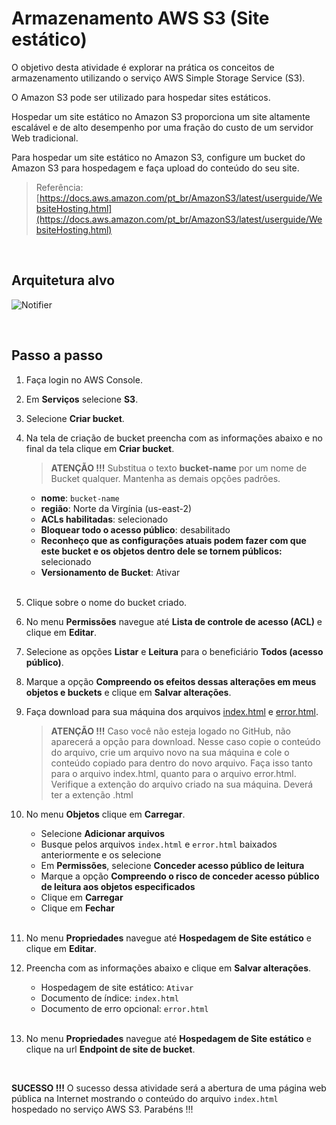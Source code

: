 # Armazenamento AWS S3 (Site estático)

O objetivo desta atividade é explorar na prática os conceitos de armazenamento utilizando o serviço AWS Simple Storage Service (S3).

O Amazon S3 pode ser utilizado para hospedar sites estáticos.

Hospedar um site estático no Amazon S3 proporciona um site altamente escalável e de alto desempenho por uma fração do custo de um servidor Web tradicional.

Para hospedar um site estático no Amazon S3, configure um bucket do Amazon S3 para hospedagem e faça upload do conteúdo do seu site.

> Referência: [https://docs.aws.amazon.com/pt_br/AmazonS3/latest/userguide/WebsiteHosting.html](https://docs.aws.amazon.com/pt_br/AmazonS3/latest/userguide/WebsiteHosting.html)

<br>

## Arquitetura alvo

![Notifier](/images/target_architecture.png)

<br>

## Passo a passo

1. Faça login no AWS Console.

2. Em **Serviços** selecione **S3**.

3. Selecione **Criar bucket**.

4. Na tela de criação de bucket preencha com as informações abaixo e no final da tela clique em **Criar bucket**.

   > **ATENÇÃO !!!** Substitua o texto **bucket-name** por um nome de Bucket qualquer. Mantenha as demais opções padrões.

   - **nome**: `bucket-name`
   - **região**: Norte da Virgínia (us-east-2)
   - **ACLs habilitadas**: selecionado
   - **Bloquear todo o acesso público**: desabilitado
   - **Reconheço que as configurações atuais podem fazer com que este bucket e os objetos dentro dele se tornem públicos:** selecionado
   - **Versionamento de Bucket**: Ativar<br><br>

5. Clique sobre o nome do bucket criado.

6. No menu **Permissões** navegue até **Lista de controle de acesso (ACL)** e clique em **Editar**.

7. Selecione as opções **Listar** e **Leitura** para o beneficiário **Todos (acesso público)**.

8. Marque a opção **Compreendo os efeitos dessas alterações em meus objetos e buckets** e clique em **Salvar alterações**.

9. Faça download para sua máquina dos arquivos [index.html](https://github.com/kledsonhugo/app-static-site-s3/blob/main/app/index.html) e [error.html](https://github.com/kledsonhugo/app-static-site-s3/blob/main/app/error.html).

   > **ATENÇÃO !!!** Caso você não esteja logado no GitHub, não aparecerá a opção para download. Nesse caso copie o conteúdo do arquivo, crie um arquivo novo na sua máquina e cole o conteúdo copiado para dentro do novo arquivo. Faça isso tanto para o arquivo index.html, quanto para o arquivo error.html. Verifique a extenção do arquivo criado na sua máquina. Deverá ter a extenção .html

10. No menu **Objetos** clique em **Carregar**.

    - Selecione **Adicionar arquivos**
    - Busque pelos arquivos `index.html` e `error.html` baixados anteriormente e os selecione
    - Em **Permissões**, selecione **Conceder acesso público de leitura**
    - Marque a opção **Compreendo o risco de conceder acesso público de leitura aos objetos especificados**
    - Clique em **Carregar**
    - Clique em **Fechar**<br><br>

11. No menu **Propriedades** navegue até **Hospedagem de Site estático** e clique em **Editar**.

12. Preencha com as informações abaixo e clique em **Salvar alterações**.

    - Hospedagem de site estático: `Ativar`
    - Documento de índice: `index.html`
    - Documento de erro opcional: `error.html`<br><br>

13. No menu **Propriedades** navegue até **Hospedagem de Site estático** e clique na url **Endpoint de site de bucket**.

<br>

**SUCESSO !!!** O sucesso dessa atividade será a abertura de uma página web pública na Internet mostrando o conteúdo do arquivo `index.html` hospedado no serviço AWS S3. Parabéns !!!
